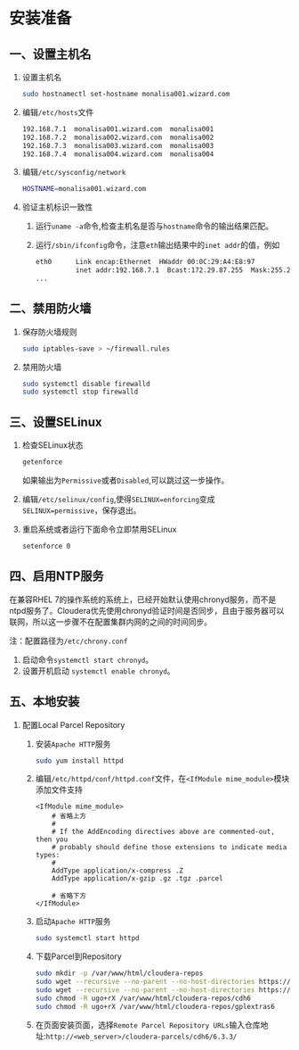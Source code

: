 # 安装准备

## 一、设置主机名

1. 设置主机名

   ```sh
   sudo hostnamectl set-hostname monalisa001.wizard.com
   ```

2. 编辑`/etc/hosts`文件

   ```sh
   192.168.7.1  monalisa001.wizard.com  monalisa001
   192.168.7.2  monalisa002.wizard.com  monalisa002
   192.168.7.3  monalisa003.wizard.com  monalisa003
   192.168.7.4  monalisa004.wizard.com  monalisa004
   ```

3. 编辑`/etc/sysconfig/network`

   ```sh
   HOSTNAME=monalisa001.wizard.com
   ```

4. 验证主机标识一致性

   1. 运行`uname -a`命令,检查主机名是否与`hostname`命令的输出结果匹配。

   2. 运行`/sbin/ifconfig`命令，注意`eth`输出结果中的`inet addr`的值，例如

      ```sh
      eth0      Link encap:Ethernet  HWaddr 00:0C:29:A4:E8:97  
                inet addr:192.168.7.1  Bcast:172.29.87.255  Mask:255.255.248.0
      ...
      ```

      

## 二、禁用防火墙

1. 保存防火墙规则

   ```sh
   sudo iptables-save > ~/firewall.rules
   ```

2. 禁用防火墙

   ```sh
   sudo systemctl disable firewalld
   sudo systemctl stop firewalld
   ```



## 三、设置SELinux

1. 检查SELinux状态

   ```sh
   getenforce
   ```

   如果输出为`Permissive`或者`Disabled`,可以跳过这一步操作。

2. 编辑`/etc/selinux/config`,使得`SELINUX=enforcing`变成`SELINUX=permissive`，保存退出。

3. 重启系统或者运行下面命令立即禁用SELinux

   ```sh
   setenforce 0
   ```

   

## 四、启用NTP服务

在兼容RHEL 7的操作系统的系统上，已经开始默认使用chronyd服务，而不是ntpd服务了。Cloudera优先使用chronyd验证时间是否同步，且由于服务器可以联网，所以这一步骤不在配置集群内网的之间的时间同步。

注：配置路径为`/etc/chrony.conf`

1. 启动命令`systemctl start chronyd`。
2. 设置开机启动 `systemctl enable chronyd`。



## 五、本地安装

1. 配置Local Parcel Repository

   1. 安装`Apache HTTP`服务

      ```sh
      sudo yum install httpd
      ```

   2. 编辑`/etc/httpd/conf/httpd.conf`文件，在`<IfModule mime_module>`模块添加文件支持

      ```sh{8}
      <IfModule mime_module>
          # 省略上方
          #
          # If the AddEncoding directives above are commented-out, then you
          # probably should define those extensions to indicate media types:
          #
          AddType application/x-compress .Z
          AddType application/x-gzip .gz .tgz .parcel
      
          # 省略下方
      </IfModule>
      ```

   3. 启动`Apache HTTP`服务

      ```sh
      sudo systemctl start httpd
      ```

   4. 下载Parcel到Repository

      ```sh
      sudo mkdir -p /var/www/html/cloudera-repos
      sudo wget --recursive --no-parent --no-host-directories https://USERNAME:PASSWORD@archive.cloudera.com/p/cdh6/6.3.2/parcels/ -P /var/www/html/cloudera-repos
      sudo wget --recursive --no-parent --no-host-directories https://USERNAME:PASSWORD@archive.cloudera.com/gplextras6/6.3.2/parcels/ -P /var/www/html/cloudera-repos
      sudo chmod -R ugo+rX /var/www/html/cloudera-repos/cdh6
      sudo chmod -R ugo+rX /var/www/html/cloudera-repos/gplextras6
      ```

   5. 在页面安装页面，选择`Remote Parcel Repository URLs`输入仓库地址:`http://<web_server>/cloudera-parcels/cdh6/6.3.3/`